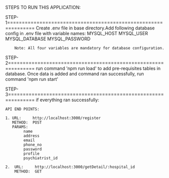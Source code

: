 STEPS TO RUN THIS APPLICATION:

STEP-1===============================================================
    Create .env file in base directory.Add following database config in .env file with variable names:
        MYSQL_HOST
        MYSQL_USER
        MYSQL_DATABASE
        MYSQL_PASSWORD

        Note: All four variables are mandatory for database configuration.


STEP-2===============================================================
    run command 'npm run load' to add pre-requisites tables in database.
    Once data is added and command ran successfully, run command 'npm run start'



STEP-3===============================================================
    if everything ran successfully:

    API END POINTS:

    1. URL:     http://localhost:3000/register
       METHOD:  POST
       PARAMS:
            name
            address
            email
            phone_no
            password
            profile
            psychiatrist_id
    
    2.  URL:     http://localhost:3000/getDetail/:hospital_id
        METHOD:  GET